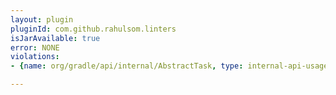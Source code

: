 ```yaml
---
layout: plugin
pluginId: com.github.rahulsom.linters
isJarAvailable: true
error: NONE
violations:
- {name: org/gradle/api/internal/AbstractTask, type: internal-api-usage}

---
```

